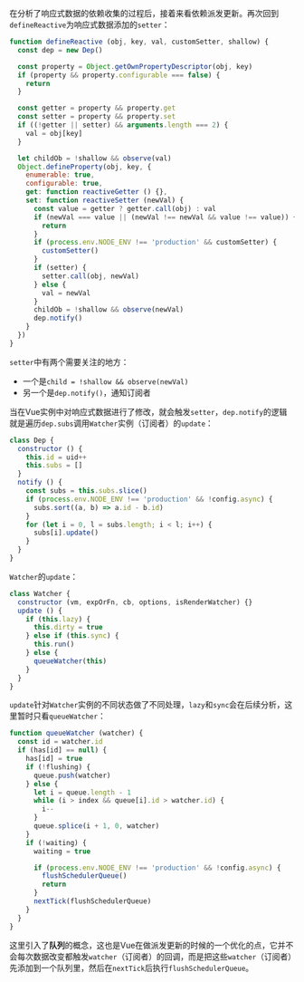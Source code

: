 在分析了响应式数据的依赖收集的过程后，接着来看依赖派发更新。再次回到`defineReactive`为响应式数据添加的`setter`：
```js
function defineReactive (obj, key, val, customSetter, shallow) {
  const dep = new Dep()

  const property = Object.getOwnPropertyDescriptor(obj, key)
  if (property && property.configurable === false) {
    return
  }

  const getter = property && property.get
  const setter = property && property.set
  if ((!getter || setter) && arguments.length === 2) {
    val = obj[key]
  }

  let childOb = !shallow && observe(val)
  Object.defineProperty(obj, key, {
    enumerable: true,
    configurable: true,
    get: function reactiveGetter () {},
    set: function reactiveSetter (newVal) {
      const value = getter ? getter.call(obj) : val
      if (newVal === value || (newVal !== newVal && value !== value)) {
        return
      }
      if (process.env.NODE_ENV !== 'production' && customSetter) {
        customSetter()
      }
      if (setter) {
        setter.call(obj, newVal)
      } else {
        val = newVal
      }
      childOb = !shallow && observe(newVal)
      dep.notify()
    }
  })
}
```

`setter`中有两个需要关注的地方：
- 一个是`child = !shallow && observe(newVal)`
- 另一个是`dep.notify()`，通知订阅者

当在Vue实例中对响应式数据进行了修改，就会触发`setter`，`dep.notify`的逻辑就是遍历`dep.subs`调用`Watcher`实例（订阅者）的`update`：
```js
class Dep {
  constructor () {
    this.id = uid++
    this.subs = []
  }
  notify () {
    const subs = this.subs.slice()
    if (process.env.NODE_ENV !== 'production' && !config.async) {
      subs.sort((a, b) => a.id - b.id)
    }
    for (let i = 0, l = subs.length; i < l; i++) {
      subs[i].update()
    }
  }
}
```

`Watcher`的`update`：
```js
class Watcher {
  constructor (vm, expOrFn, cb, options, isRenderWatcher) {}
  update () {
    if (this.lazy) {
      this.dirty = true
    } else if (this.sync) {
      this.run()
    } else {
      queueWatcher(this)
    }
  }
}
```

`update`针对`Watcher`实例的不同状态做了不同处理，`lazy`和`sync`会在后续分析，这里暂时只看`queueWatcher`：
```js
function queueWatcher (watcher) {
  const id = watcher.id
  if (has[id] == null) {
    has[id] = true
    if (!flushing) {
      queue.push(watcher)
    } else {
      let i = queue.length - 1
      while (i > index && queue[i].id > watcher.id) {
        i--
      }
      queue.splice(i + 1, 0, watcher)
    }
    if (!waiting) {
      waiting = true

      if (process.env.NODE_ENV !== 'production' && !config.async) {
        flushSchedulerQueue()
        return
      }
      nextTick(flushSchedulerQueue)
    }
  }
}
```

这里引入了**队列**的概念，这也是Vue在做派发更新的时候的一个优化的点，它并不会每次数据改变都触发`watcher`（订阅者）的回调，而是把这些`watcher`（订阅者）先添加到一个队列里，然后在`nextTick`后执行`flushSchedulerQueue`。
